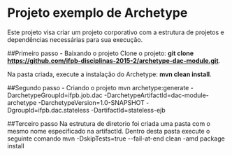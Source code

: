 # Projeto exemplo de Archetype
Este projeto visa criar um projeto corporativo com a estrutura de projetos e dependências necessárias para sua execução.

##Primeiro passo - Baixando o projeto
Clone o projeto: **git clone https://github.com/ifpb-disciplinas-2015-2/archetype-dac-module.git**.

Na pasta criada, execute a instalação do Archetype: **mvn clean install**.

##Segundo passo - Criando o projeto
mvn archetype:generate -DarchetypeGroupId=ifpb.job.dac -DarchetypeArtifactId=dac-module-archetype -DarchetypeVersion=1.0-SNAPSHOT -DgroupId=ifpb.dac.stateless -DartifactId=stateless-ejb

##Terceiro passo
Na estrutura de diretorio foi criada uma pasta com o mesmo nome especificado na artifactId.
Dentro desta pasta execute o seguinte comando
mvn -DskipTests=true --fail-at-end clean  -amd package install


